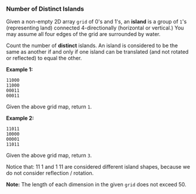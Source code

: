 ### Number of Distinct Islands

Given a non-empty 2D array `grid` of 0's and 1's, an **island** is a group of `1`'s (representing land) connected 4-directionally (horizontal or vertical.) You may assume all four edges of the grid are surrounded by water.

Count the number of **distinct** islands. An island is considered to be the same as another if and only if one island can be translated (and not rotated or reflected) to equal the other.

**Example 1:**

    11000
    11000
    00011
    00011

Given the above grid map, return `1`.

**Example 2:**

    11011
    10000
    00001
    11011

Given the above grid map, return `3`.

Notice that:
    11
    1
and
     1
    11
are considered different island shapes, because we do not consider reflection / rotation.

**Note:** The length of each dimension in the given `grid` does not exceed 50.
